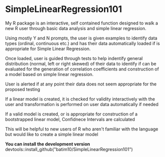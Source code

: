 # SimpleLinearRegression101
My R package is an interactive, self contained function designed to walk a new R user through basic data analysis and simple linear regression.

Using mostly Y and N prompts, the user is given examples to identify data types (ordinal, continuous etc.) and has their data automatically loaded if is appropriate for Simple Linear Regression.

Once loaded, user is guided through tests to help indentify general distribution (normal, left or right skewed) of their data to identify if can be 
evaluated for the generation of correlation coefficients and construction of a model based on simple linear regression. 

User is alerted if at any point their data does not seem appropriate for the proposed testing

If a linear model is created, it is checked for validity interactively with the user and transformation is performed on user data automatically if needed 

If a valid model is created, or is appropriate for construction of a bootstrapped linear model, Confidnece Intervals are calculated 

This will be helpful to new users of R who aren't familiar with the language but would like to create a simple linear model

**You can install the development version**
devtools::install_github("batim10/SimpleLinearRegression101")
